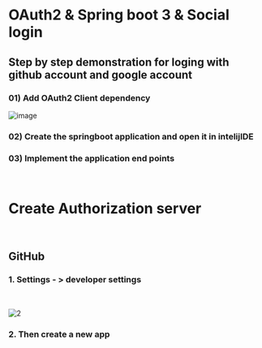 # OAuth2 & Spring boot 3 & Social login
## Step by step demonstration for loging with github account and google account
### 01) Add OAuth2 Client dependency
![image](https://github.com/SupuniAbeysinghe/OAuth2_Social_Login-Demo/assets/121711723/f2f16099-91b5-4d4c-bbc2-a4613c042daf)
### 02)	Create the springboot application and open it in intelijIDE
### 03)	Implement the application end points
<br/>

# Create Authorization server
<br/>

## GitHub
### 1. Settings - > developer settings 
<br/>


![2](https://github.com/SupuniAbeysinghe/OAuth2_Social_Login-Demo/assets/121711723/0729e10d-9ebb-4438-88f3-5e6949d997dd)

### 2. Then create a new app




